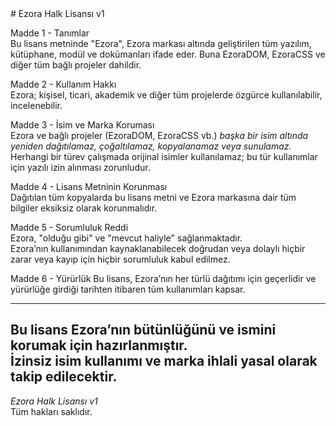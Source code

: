 <div translate="no">
# Ezora Halk Lisansı v1

Madde 1 - Tanımlar  
Bu lisans metninde "Ezora", Ezora markası altında geliştirilen tüm yazılım, kütüphane, modül ve dokümanları ifade eder. Buna EzoraDOM, EzoraCSS ve diğer tüm bağlı projeler dahildir.

Madde 2 - Kullanım Hakkı  
Ezora; kişisel, ticari, akademik ve diğer tüm projelerde özgürce kullanılabilir, incelenebilir.

Madde 3 - İsim ve Marka Koruması  
Ezora ve bağlı projeler (EzoraDOM, EzoraCSS vb.) *başka bir isim altında yeniden dağıtılamaz, çoğaltılamaz, kopyalanamaz veya sunulamaz.*  
Herhangi bir türev çalışmada orijinal isimler kullanılamaz; bu tür kullanımlar için yazılı izin alınması zorunludur.

Madde 4 - Lisans Metninin Korunması  
Dağıtılan tüm kopyalarda bu lisans metni ve Ezora markasına dair tüm bilgiler eksiksiz olarak korunmalıdır.

Madde 5 - Sorumluluk Reddi  
Ezora, "olduğu gibi" ve "mevcut haliyle" sağlanmaktadır.  
Ezora’nın kullanımından kaynaklanabilecek doğrudan veya dolaylı hiçbir zarar veya kayıp için hiçbir sorumluluk kabul edilmez.

Madde 6 - Yürürlük
Bu lisans, Ezora’nın her türlü dağıtımı için geçerlidir ve yürürlüğe girdiği tarihten itibaren tüm kullanımları kapsar.

---
Bu lisans Ezora’nın bütünlüğünü ve ismini korumak için hazırlanmıştır.  
İzinsiz isim kullanımı ve marka ihlali yasal olarak takip edilecektir.
---

*Ezora Halk Lisansı v1*  
Tüm hakları saklıdır.
</div>
